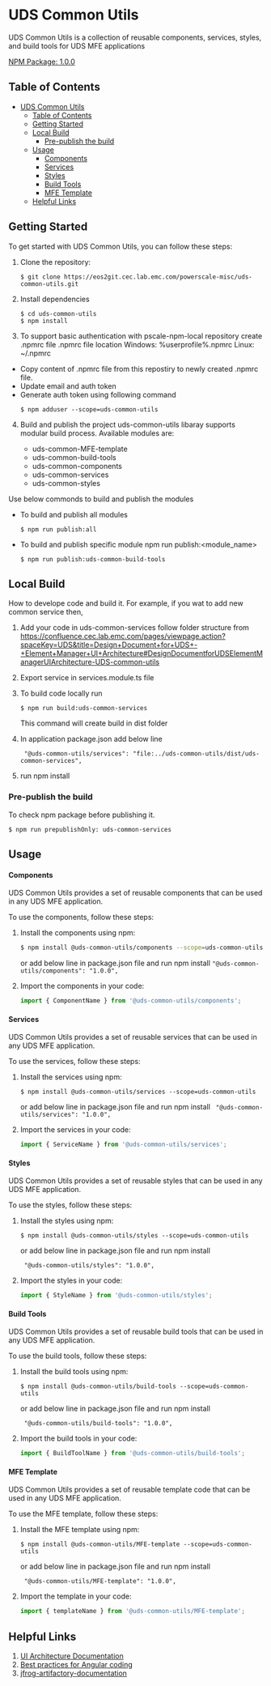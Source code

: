 # UDS Common Utils

UDS Common Utils is a collection of reusable components, services, styles, and build tools for UDS MFE applications

[NPM Package: 1.0.0](https://uds.artifactory.cec.lab.emc.com/artifactory/api/npm/uds-common-utils/)

## Table of Contents

- [UDS Common Utils](#uds-common-utils)
  - [Table of Contents](#table-of-contents)
  - [Getting Started](#getting-started)
  - [Local Build](#local-build)
    - [Pre-publish the build](#pre-publish-the-build)
  - [Usage](#usage)
      - [Components](#components)
      - [Services](#services)
      - [Styles](#styles)
      - [Build Tools](#build-tools)
      - [MFE Template](#mfe-template)
  - [Helpful Links](#helpful-links)

## Getting Started

To get started with UDS Common Utils, you can follow these steps:

1. Clone the repository:

   ```shell
   $ git clone https://eos2git.cec.lab.emc.com/powerscale-misc/uds-common-utils.git
   ```

2. Install dependencies
    ```shell
    $ cd uds-common-utils
    $ npm install
    ```
3. To support basic authentication with pscale-npm-local repository create .npmrc file
   .npmrc file location
    Windows:  %userprofile%\.npmrc
    Linux: ~/.npmrc

 - Copy content of .npmrc file from this repostiry to newly created .npmrc file.
 - Update email and auth token
 - Generate auth token using following command
     ```shell
     $ npm adduser --scope=uds-common-utils
     ```

4. Build and publish the project
uds-common-utils libaray supports modular build process.
Available modules are:

    - uds-common-MFE-template
    - uds-common-build-tools
    - uds-common-components
    - uds-common-services
    - uds-common-styles

Use below commonds to build and publish the modules

- To build and publish all modules
    ```shell
    $ npm run publish:all
    ```

- To build and publish specific module
    npm run publish:<module_name>
    ```shell
    $ npm run publish:uds-common-build-tools
    ```
## Local Build
How to develope code and build it. For example, if you wat to add new common service then,

1. Add your code in uds-common-services
     follow folder structure from https://confluence.cec.lab.emc.com/pages/viewpage.action?spaceKey=UDS&title=Design+Document+for+UDS+-+Element+Manager+UI+Architecture#DesignDocumentforUDSElementManagerUIArchitecture-UDS-common-utils

2. Export service in services.module.ts file

3. To build code locally run
    ```shell
    $ npm run build:uds-common-services
    ```
	This command will create build in dist folder
4. In application package.json add below line

   ``` "@uds-common-utils/services": "file:../uds-common-utils/dist/uds-common-services",```

5. run npm install

### Pre-publish the build
To check npm package before publishing it.

```shell
$ npm run prepublishOnly: uds-common-services
```

## Usage
#### Components
UDS Common Utils provides a set of reusable components that can be used in any UDS MFE application.

To use the components, follow these steps:

1. Install the components using npm:

    ```bash
    $ npm install @uds-common-utils/components --scope=uds-common-utils
    ```
    or add below line in package.json file and run npm install
        ```
        "@uds-common-utils/components": "1.0.0",
        ```

2. Import the components in your code:
    ```js
    import { ComponentName } from '@uds-common-utils/components';
    ```

#### Services
UDS Common Utils provides a set of reusable services that can be used in any UDS MFE application.

To use the services, follow these steps:

1. Install the services using npm:

    ```shell
    $ npm install @uds-common-utils/services --scope=uds-common-utils
    ```
    or add below line in package.json file and run npm install
    ``` "@uds-common-utils/services": "1.0.0",```

2. Import the services in your code:
    ```js
    import { ServiceName } from '@uds-common-utils/services';
    ```

#### Styles
UDS Common Utils provides a set of reusable styles that can be used in any UDS MFE application.

To use the styles, follow these steps:

1. Install the styles using npm:

    ```shell
    $ npm install @uds-common-utils/styles --scope=uds-common-utils
    ```
    or add below line in package.json file and run npm install

    ``` "@uds-common-utils/styles": "1.0.0",```

2. Import the styles in your code:

    ```js
    import { StyleName } from '@uds-common-utils/styles';
    ```

#### Build Tools
UDS Common Utils provides a set of reusable build tools that can be used in any UDS MFE application.

To use the build tools, follow these steps:

1. Install the build tools using npm:
    ```shell
    $ npm install @uds-common-utils/build-tools --scope=uds-common-utils
    ```
    or add below line in package.json file and run npm install

    ``` "@uds-common-utils/build-tools": "1.0.0",```

2. Import the build tools in your code:
    ```js
    import { BuildToolName } from '@uds-common-utils/build-tools';
    ```

#### MFE Template
UDS Common Utils provides a set of reusable template code that can be used in any UDS MFE application.

To use the MFE template, follow these steps:

1. Install the MFE template using npm:
    ```shell
    $ npm install @uds-common-utils/MFE-template --scope=uds-common-utils
    ```
    or add below line in package.json file and run npm install

    ``` "@uds-common-utils/MFE-template": "1.0.0",```

2. Import the template in your code:
    ```js
    import { templateName } from '@uds-common-utils/MFE-template';
    ```

## Helpful Links

1. [UI Architecture Documentation](https://confluence.cec.lab.emc.com/display/UDS/Design+Document+for+UDS+-+Element+Manager+UI+Architecture)
2. [Best practices for Angular coding](https://v17.angular.io/guide/styleguide#angular-coding-style-guide)
3. [jfrog-artifactory-documentation](https://jfrog.com/help/r/jfrog-artifactory-documentation/authenticate-npm-using-basic-authentication)
